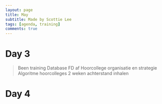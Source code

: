 ```yaml
---
layout: page
title: May
subtitle: Made by Scottie Lee
tags: [agenda, training]
comments: true
---
```

<!---
>: to do
x: done
-: cancelled
--->

# Day 3
> Been training
> Database FD af
> Hoorcollege organisatie en strategie
> Algoritme hoorcolleges 2 weken achterstand inhalen

# Day 4
